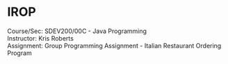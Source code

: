 # IROP
Course/Sec: SDEV200/00C - Java Programming <br />
   Instructor: Kris Roberts <br />
   Assignment: Group Programming Assignment - Italian Restaurant Ordering Program <br />
   
